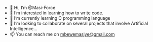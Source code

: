 - 👋 Hi, I’m @Masi-Force
- 👀 I’m interested in learning how to write code.
- 🌱 I’m currently learning C programming language
- 💞️ I’m looking to collaborate on several projects that involve Artificial Intelligence...
- 📫 You can reach me on mbewemasiye@gmail.com

<!---
Masi-Force/Masi-Force is a ✨ special ✨ repository because its `README.md` (this file) appears on your GitHub profile.
You can click the Preview link to take a look at your changes.
--->

